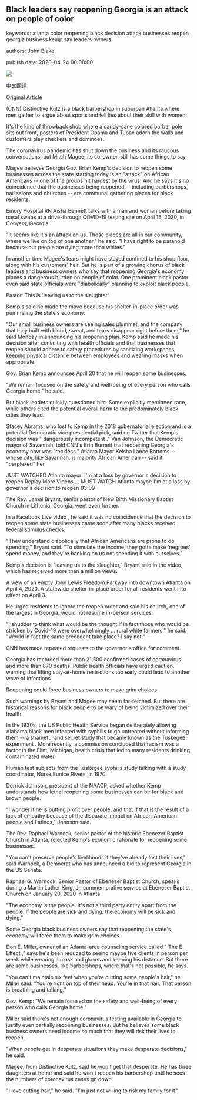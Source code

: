 ## Black leaders say reopening Georgia is an attack on people of color

keywords: atlanta color reopening black decision attack businesses reopen georgia business kemp say leaders owners

authors: John Blake

publish date: 2020-04-24 00:00:00

![](https://cdn.cnn.com/cnnnext/dam/assets/150423183250-rev-jamal-bryant-lead-intv-04-23-super-169.jpg)

[中文翻译](Black%20leaders%20say%20reopening%20Georgia%20is%20an%20attack%20on%20people%20of%20color_zh.md)

[Original Article](https://edition.cnn.com/2020/04/24/us/georgia-kemp-coronavirus-black-businesses-blake/index.html)

(CNN) Distinctive Kutz is a black barbershop in suburban Atlanta where men gather to argue about sports and tell lies about their skill with women.

It's the kind of throwback shop where a candy-cane colored barber pole sits out front, posters of President Obama and Tupac adorn the walls and customers play checkers and dominoes.

The coronavirus pandemic has shut down the business and its raucous conversations, but Mitch Magee, its co-owner, still has some things to say.

Magee believes Georgia Gov. Brian Kemp's decision to reopen some businesses across the state starting today is an "attack" on African Americans -- one of the groups hit hardest by the virus. And he says it's no coincidence that the businesses being reopened -- including barbershops, nail salons and churches -- are communal gathering places for black residents.

Emory Hospital RN Aisha Bennett talks with a man and woman before taking nasal swabs at a drive-through COVID-19 testing site on April 16, 2020, in Conyers, Georgia.

"It seems like it's an attack on us. Those places are all in our community, where we live on top of one another," he said. "I have right to be paranoid because our people are dying more than whites."

In another time Magee's fears might have stayed confined to his shop floor, along with his customers' hair. But he is part of a growing chorus of black leaders and business owners who say that reopening Georgia's economy places a dangerous burden on people of color. One prominent black pastor even said state officials were "diabolically" planning to exploit black people.

Pastor: This is 'leaving us to the slaughter'

Kemp's said he made the move because his shelter-in-place order was pummeling the state's economy.

"Our small business owners are seeing sales plummet, and the company that they built with blood, sweat, and tears disappear right before them," he said Monday in announcing his reopening plan. Kemp said he made his decision after consulting with health officials and that businesses that reopen should adhere to safety procedures by sanitizing workspaces, keeping physical distance between employees and wearing masks when appropriate.

Gov. Brian Kemp announces April 20 that he will reopen some businesses.

"We remain focused on the safety and well-being of every person who calls Georgia home," he said.

But black leaders quickly questioned him. Some explicitly mentioned race, while others cited the potential overall harm to the predominately black cities they lead.

Stacey Abrams, who lost to Kemp in the 2018 gubernatorial election and is a potential Democratic vice presidential pick, said on Twitter that Kemp's decision was " dangerously incompetent ." Van Johnson, the Democratic mayor of Savannah, told CNN's Erin Burnett that reopening Georgia's economy now was "reckless." Atlanta Mayor Keisha Lance Bottoms -- whose city, like Savannah, is majority African American -- said it "perplexed" her

JUST WATCHED Atlanta mayor: I'm at a loss by governor's decision to reopen Replay More Videos ... MUST WATCH Atlanta mayor: I'm at a loss by governor's decision to reopen 03:09

The Rev. Jamal Bryant, senior pastor of New Birth Missionary Baptist Church in Lithonia, Georgia, went even further.

In a Facebook Live video , he said it was no coincidence that the decision to reopen some state businesses came soon after many blacks received federal stimulus checks.

"They understand diabolically that African Americans are prone to do spending," Bryant said. "To stimulate the income, they gotta make 'negroes' spend money, and they're banking on us not spending it with ourselves."

Kemp's decision is "leaving us to the slaughter," Bryant said in the video, which has received more than a million views.

A view of an empty John Lewis Freedom Parkway into downtown Atlanta on April 4, 2020. A statewide shelter-in-place order for all residents went into effect on April 3.

He urged residents to ignore the reopen order and said his church, one of the largest in Georgia, would not resume in-person services.

"I shudder to think what would be the thought if in fact those who would be stricken by Covid-19 were overwhelmingly ... rural white farmers," he said. "Would in fact the same precedent take place? I say not."

CNN has made repeated requests to the governor's office for comment.

Georgia has recorded more than 21,500 confirmed cases of coronavirus and more than 870 deaths. Public health officials have urged caution, warning that lifting stay-at-home restrictions too early could lead to another wave of infections.

Reopening could force business owners to make grim choices

Such warnings by Bryant and Magee may seem far-fetched. But there are historical reasons for black people to be wary of being victimized over their health.

In the 1930s, the US Public Health Service began deliberately allowing Alabama black men infected with syphilis to go untreated without informing them -- a shameful and secret study that became known as the Tuskegee experiment . More recently, a commission concluded that racism was a factor in the Flint, Michigan, health crisis that led to many residents drinking contaminated water.

Human test subjects from the Tuskegee syphilis study talking with a study coordinator, Nurse Eunice Rivers, in 1970.

Derrick Johnson, president of the NAACP, asked whether Kemp understands how lethal reopening some businesses can be for black and brown people.

"I wonder if he is putting profit over people, and that if that is the result of a lack of empathy because of the disparate impact on African-American people and Latinos," Johnson said.

The Rev. Raphael Warnock, senior pastor of the historic Ebenezer Baptist Church in Atlanta, rejected Kemp's economic rationale for reopening some businesses.

"You can't preserve people's livelihoods if they've already lost their lives," said Warnock, a Democrat who has announced a bid to represent Georgia in the US Senate.

Raphael G. Warnock, Senior Pastor of Ebenezer Baptist Church, speaks during a Martin Luther King, Jr. commemorative service at Ebenezer Baptist Church on January 20, 2020 in Atlanta.

"The economy is the people. It's not a third party entity apart from the people. If the people are sick and dying, the economy will be sick and dying."

Some Georgia black business owners say that reopening the state's economy will force them to make grim choices.

Don E. Miller, owner of an Atlanta-area counseling service called " The E Effect ," says he's been reduced to seeing maybe five clients in person per week while wearing a mask and gloves and keeping his distance. But there are some businesses, like barbershops, where that's not possible, he says.

"You can't maintain six feet when you're cutting some people's hair," he Miller said. "You're right on top of their head. You're in that hair. That person is breathing and talking."

Gov. Kemp: "We remain focused on the safety and well-being of every person who calls Georgia home."

Miller said there's not enough coronavirus testing available in Georgia to justify even partially reopening businesses. But he believes some black business owners need income so much that they will risk their lives to reopen.

"When people get in desperate situations they make desperate decisions," he said.

Magee, from Distinctive Kutz, said he won't get that desperate. He has three daughters at home and said he won't reopen his barbershop until he sees the numbers of coronavirus cases go down.

"I love cutting hair," he said. "I'm just not willing to risk my family for it."